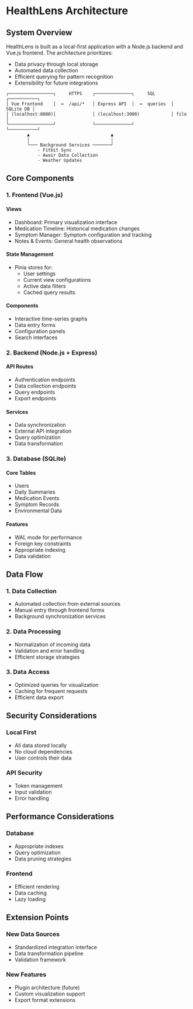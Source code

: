 # HealthLens Architecture

## System Overview

HealthLens is built as a local-first application with a Node.js backend and Vue.js frontend. The architecture prioritizes:
- Data privacy through local storage
- Automated data collection
- Efficient querying for pattern recognition
- Extensibility for future integrations

```
┌─────────────────┐     HTTPS    ┌──────────────┐     SQL      ┌───────────┐
│ Vue Frontend    │  ↔  /api/*   │ Express API  │  ↔  queries  │ SQLite DB │
│ (localhost:8080)│              │ (localhost:3000)            │ file      │
└─────────────────┘              └──────────────┘              └───────────┘
        ▲                               ▲
        │                               │
        └─── Background Services ───────┘
            - Fitbit Sync
            - Awair Data Collection
            - Weather Updates
```

## Core Components

### 1. Frontend (Vue.js)

#### Views
- Dashboard: Primary visualization interface
- Medication Timeline: Historical medication changes
- Symptom Manager: Symptom configuration and tracking
- Notes & Events: General health observations

#### State Management
- Pinia stores for:
  - User settings
  - Current view configurations
  - Active data filters
  - Cached query results

#### Components
- Interactive time-series graphs
- Data entry forms
- Configuration panels
- Search interfaces

### 2. Backend (Node.js + Express)

#### API Routes
- Authentication endpoints
- Data collection endpoints
- Query endpoints
- Export endpoints

#### Services
- Data synchronization
- External API integration
- Query optimization
- Data transformation

### 3. Database (SQLite)

#### Core Tables
- Users
- Daily Summaries
- Medication Events
- Symptom Records
- Environmental Data

#### Features
- WAL mode for performance
- Foreign key constraints
- Appropriate indexing
- Data validation

## Data Flow

### 1. Data Collection
- Automated collection from external sources
- Manual entry through frontend forms
- Background synchronization services

### 2. Data Processing
- Normalization of incoming data
- Validation and error handling
- Efficient storage strategies

### 3. Data Access
- Optimized queries for visualization
- Caching for frequent requests
- Efficient data export

## Security Considerations

### Local First
- All data stored locally
- No cloud dependencies
- User controls their data

### API Security
- Token management
- Input validation
- Error handling

## Performance Considerations

### Database
- Appropriate indexes
- Query optimization
- Data pruning strategies

### Frontend
- Efficient rendering
- Data caching
- Lazy loading

## Extension Points

### New Data Sources
- Standardized integration interface
- Data transformation pipeline
- Validation framework

### New Features
- Plugin architecture (future)
- Custom visualization support
- Export format extensions 